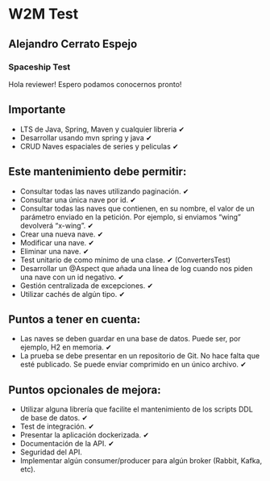 # W2M Test 
## Alejandro Cerrato Espejo
### Spaceship Test

Hola reviewer! Espero podamos conocernos pronto!



## Importante
* LTS de Java, Spring, Maven y cualquier libreria ✔
* Desarrollar usando mvn spring y java ✔
* CRUD Naves espaciales de series y peliculas ✔

## Este mantenimiento debe permitir:
* Consultar todas las naves utilizando paginación.  ✔
* Consultar una única nave por id.  ✔
* Consultar todas las naves que contienen, en su nombre, el valor de un parámetro enviado en
  la petición. Por ejemplo, si enviamos “wing” devolverá “x-wing”.  ✔
* Crear una nueva nave.  ✔
* Modificar una nave.  ✔
* Eliminar una nave.  ✔
* Test unitario de como mínimo de una clase. ✔ (ConvertersTest)
* Desarrollar un @Aspect que añada una línea de log cuando nos piden una nave con un id
  negativo. ✔
* Gestión centralizada de excepciones. ✔
* Utilizar cachés de algún tipo.  ✔

## Puntos a tener en cuenta:
* Las naves se deben guardar en una base de datos. Puede ser, por ejemplo, H2 en memoria.  ✔
* La prueba se debe presentar en un repositorio de Git. No hace falta que esté publicado. Se
  puede enviar comprimido en un único archivo.  ✔

## Puntos opcionales de mejora:
* Utilizar alguna librería que facilite el mantenimiento de los scripts DDL de base de datos.  ✔
* Test de integración.  ✔
* Presentar la aplicación dockerizada.  ✔
* Documentación de la API. ✔
* Seguridad del API.
* Implementar algún consumer/producer para algún broker (Rabbit, Kafka, etc).

